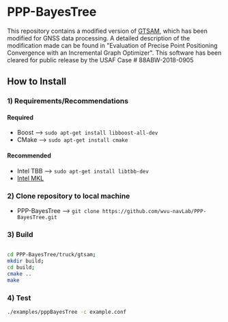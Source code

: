 # PPP-BayesTree

This repository contains a modified version of [GTSAM](https://bitbucket.org/gtborg/gtsam), which has been modified for GNSS data processing. A detailed description of the modification made can be found in "Evaluation of Precise Point Positioning Convergence with an Incremental Graph Optimizer". This software has been cleared for public release by the USAF Case # 88ABW-2018-0905


## How to Install


### 1) Requirements/Recommendations

#### Required
* Boost -->  ```` sudo apt-get install libboost-all-dev ````
* CMake -->  ```` sudo apt-get install cmake ````

#### Recommended
* Intel TBB -->  ```` sudo apt-get install libtbb-dev ````
* [Intel MKL](https://software.intel.com/en-us/mkl)



### 2) Clone repository to local machine  
* PPP-BayesTree --> ```` git clone https://github.com/wvu-navLab/PPP-BayesTree.git  ````


### 3) Build

````bash

cd PPP-BayesTree/truck/gtsam;
mkdir build;  
cd build;
cmake ..
make

````

### 4) Test

````bash
./examples/pppBayesTree -c example.conf
````
